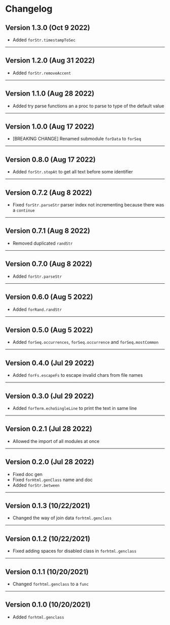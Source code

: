 # Changelog

## Version 1.3.0 (Oct 9 2022)

- Added `forStr.timestampToSec`

---

## Version 1.2.0 (Aug 31 2022)

- Added `forStr.removeAccent`

---

## Version 1.1.0 (Aug 28 2022)

- Added try parse functions an a proc to parse to type of the default value

---

## Version 1.0.0 (Aug 17 2022)

- [BREAKING CHANGE] Renamed submodule `forData` to `forSeq`

---

## Version 0.8.0 (Aug 17 2022)

- Added `forStr.stopAt` to get all text before some identifier

---

## Version 0.7.2 (Aug 8 2022)

- Fixed `forStr.parseStr` parser index not incrementing because there was a `continue`

---

## Version 0.7.1 (Aug 8 2022)

- Removed duplicated `randStr`

---

## Version 0.7.0 (Aug 8 2022)

- Added `forStr.parseStr`

---

## Version 0.6.0 (Aug 5 2022)

- Added `forRand.randStr`

---

## Version 0.5.0 (Aug 5 2022)

- Added `forSeq.occurrences`, `forSeq.occurrence` and `forSeq.mostCommon`

---

## Version 0.4.0 (Jul 29 2022)

- Added `forFs.escapeFs` to escape invalid chars from file names

---

## Version 0.3.0 (Jul 29 2022)

- Added `forTerm.echoSingleLine` to print the text in same line

---

## Version 0.2.1 (Jul 28 2022)

- Allowed the import of all modules at once

---

## Version 0.2.0 (Jul 28 2022)

- Fixed doc gen
- Fixed `forHtml.genClass` name and doc
- Added `forStr.between`

---

## Version 0.1.3 (10/22/2021)

- Changed the way of join data `forhtml.genclass`

---

## Version 0.1.2 (10/22/2021)

- Fixed adding spaces for disabled class in `forhtml.genclass`

---

## Version 0.1.1 (10/20/2021)

- Changed `forhtml.genclass` to a `func`

---

## Version 0.1.0 (10/20/2021)

- Added `forhtml.genclass`
